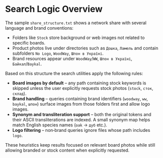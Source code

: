 # Search Logic Overview

The sample `share_structure.txt` shows a network share with several language and brand conventions:

* Folders like `Stock` store background or web images not related to specific boards.
* Product photos live under directories such as `Дошка`, `Ламель` and contain subfolders `No Logo`, `WoodWay`, `Шпон в Україні`.
* Brand resources appear under `WoodWay`/`WW`, `Шпон в Україні`, `Байкал`/`Baykal`.

Based on this structure the search utilities apply the following rules:

- **Board images by default** – any path containing stock keywords is skipped unless the user explicitly requests stock photos (`stock`, `сток`, `склад`).
- **Brand handling** – queries containing brand identifiers (`woodway`, `ww`, `baykal`, `шпон`) surface images from those folders first and allow logo images.
- **Synonym and transliteration support** – both the original tokens and their ASCII transliterations are indexed. A small synonym map helps match English species names (``oak`` → ``дуб`` etc.).
- **Logo filtering** – non‑brand queries ignore files whose path includes `logo`.

These heuristics keep results focused on relevant board photos while still allowing branded or stock content when explicitly requested.
